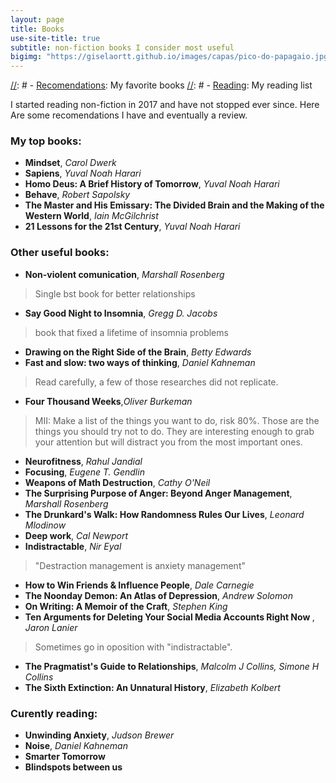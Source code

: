 ```yaml
---
layout: page
title: Books
use-site-title: true
subtitle: non-fiction books I consider most useful
bigimg: "https://giselaortt.github.io/images/capas/pico-do-papagaio.jpg"
---
```

[//]: # 
[//]: #  - [<u>Recomendations</u>](recomendations): My favorite books
[//]: #  - [<u>Reading</u>](reading): My reading list


I started reading non-fiction in 2017 and have not stopped ever since. Here Are some recomendations I have and eventually a review.

### My top books:
- <b>Mindset</b>, <i>Carol Dwerk</i>
- <b>Sapiens</b>, <i>Yuval Noah Harari</i>
- <b>Homo Deus: A Brief History of Tomorrow</b>, <i>Yuval Noah Harari</i>
- <b>Behave</b>, <i>Robert Sapolsky</i>
- <b>The Master and His Emissary: The Divided Brain and the Making of the Western World</b>, <i>Iain McGilchrist</i>
- <b>21 Lessons for the 21st Century</b>, <i>Yuval Noah Harari</i>


### Other useful books:
- <b>Non-violent comunication</b>, <i>Marshall Rosenberg</i>
> Single bst book for better relationships

- <b>Say Good Night to Insomnia</b>, <i>Gregg D. Jacobs</i>
>book that fixed a lifetime of insomnia problems

- <b>Drawing on the Right Side of the Brain</b>, <i>Betty Edwards</i>
- <b>Fast and slow: two ways of thinking</b>, <i>Daniel Kahneman</i>
> Read carefully, a few of those researches did not replicate.

- <b>Four Thousand Weeks</b>,<i>Oliver Burkeman</i>
> MII: Make a list of the things you want to do, risk 80%. Those are the things you should try not to do.
> They are interesting enough to grab your attention but will distract you from the most important ones.

- <b>Neurofitness</b>, <i>Rahul Jandial</i>
- <b>Focusing</b>, <i>Eugene T. Gendlin</i>
- <b>Weapons of Math Destruction</b>, <i>Cathy O'Neil</i>
- <b>The Surprising Purpose of Anger: Beyond Anger Management</b>, <i>Marshall Rosenberg</i>
- <b>The Drunkard's Walk: How Randomness Rules Our Lives</b>, <i>Leonard Mlodinow</i>
- <b>Deep work</b>, <i>Cal Newport</i>
- <b>Indistractable</b>, <i>Nir Eyal</i>
> "Destraction management is anxiety management"

- <b>How to Win Friends & Influence People</b>, <i>Dale Carnegie</i>
- <b>The Noonday Demon: An Atlas of Depression</b>, <i>Andrew Solomon</i>
- <b>On Writing: A Memoir of the Craft</b>, <i>Stephen King</i>
- <b>Ten Arguments for Deleting Your Social Media Accounts Right Now </b>, <i>Jaron Lanier</i>
> Sometimes go in oposition with "indistractable".

- <b>The Pragmatist's Guide to Relationships</b>, <i>Malcolm J Collins, Simone H Collins</i>
- <b>The Sixth Extinction: An Unnatural History</b>, <i>Elizabeth Kolbert</i>


### Curently reading:
- <b>Unwinding Anxiety</b>, <i>Judson Brewer</i>
- <b>Noise</b>, <i>Daniel Kahneman</i>
- <b>Smarter Tomorrow</b>
- <b>Blindspots between us</b>
